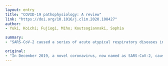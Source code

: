 ```yaml
---
layout: entry
title: "COVID-19 pathophysiology: A review"
link: "https://doi.org/10.1016/j.clim.2020.108427"
author:
- Yuki, Koichi; Fujiogi, Miho; Koutsogiannaki, Sophia

summary:
- "SARS-CoV-2 caused a series of acute atypical respiratory diseases in Wuhan, Hubei Province, China. The virus is transmittable between humans and has caused pandemic worldwide. Several countries have been forced to do social distancing and lockdown. Lack of targeted therapy continues to be a problem. Epidemiological studies showed that elder patients were more susceptible to severe diseases, while children tend to have milder symptoms. In December 2019, a novel coronavirus, now named SARS CoV-2, a virus caused an outbreak of acute respiratory diseases caused by this virus."

original:
- "In December 2019, a novel coronavirus, now named as SARS-CoV-2, caused a series of acute atypical respiratory diseases in Wuhan, Hubei Province, China. The disease caused by this virus was termed COVID-19. The virus is transmittable between humans and has caused pandemic worldwide. The number of death tolls continues to rise and a large number of countries have been forced to do social distancing and lockdown. Lack of targeted therapy continues to be a problem. Epidemiological studies showed that elder patients were more susceptible to severe diseases, while children tend to have milder symptoms. Here we reviewed the current knowledge about this disease and considered the potential explanation of the different symptomatology between children and adults."
---
```


